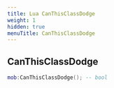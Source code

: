 ```yaml
---
title: Lua CanThisClassDodge
weight: 1
hidden: true
menuTitle: CanThisClassDodge
---
```

## CanThisClassDodge
```lua
mob:CanThisClassDodge(); -- bool
```